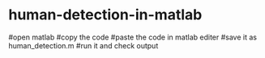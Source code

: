 # human-detection-in-matlab
#open matlab 
#copy the code
#paste the code in matlab editer
#save it as human_detection.m
#run it and check output
